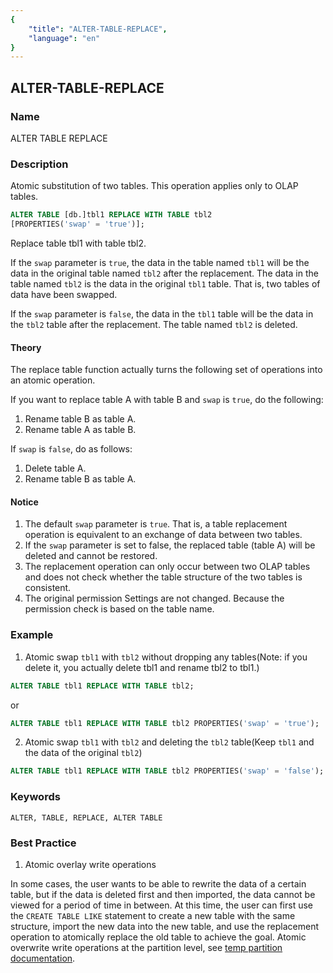```yaml
---
{
    "title": "ALTER-TABLE-REPLACE",
    "language": "en"
}
---
```


<!-- 
Licensed to the Apache Software Foundation (ASF) under one
or more contributor license agreements.  See the NOTICE file
distributed with this work for additional information
regarding copyright ownership.  The ASF licenses this file
to you under the Apache License, Version 2.0 (the
"License"); you may not use this file except in compliance
with the License.  You may obtain a copy of the License at

  http://www.apache.org/licenses/LICENSE-2.0

Unless required by applicable law or agreed to in writing,
software distributed under the License is distributed on an
"AS IS" BASIS, WITHOUT WARRANTIES OR CONDITIONS OF ANY
KIND, either express or implied.  See the License for the
specific language governing permissions and limitations
under the License.
-->

## ALTER-TABLE-REPLACE

### Name

ALTER TABLE REPLACE

### Description

Atomic substitution of two tables. This operation applies only to OLAP tables.

```sql
ALTER TABLE [db.]tbl1 REPLACE WITH TABLE tbl2
[PROPERTIES('swap' = 'true')];
```

Replace table tbl1 with table tbl2.

If the `swap` parameter is `true`, the data in the table named `tbl1` will be the data in the original table named `tbl2` after the replacement. The data in the table named `tbl2` is the data in the original `tbl1` table. That is, two tables of data have been swapped.

If the `swap` parameter is `false`, the data in the `tbl1` table will be the data in the `tbl2` table after the replacement. The table named `tbl2` is deleted.

#### Theory

The replace table function actually turns the following set of operations into an atomic operation.

If you want to replace table A with table B and `swap` is `true`, do the following:

1. Rename table B as table A.
2. Rename table A as table B.

If `swap` is `false`, do as follows:

1. Delete table A.
2. Rename table B as table A.

#### Notice
1. The default `swap` parameter is `true`. That is, a table replacement operation is equivalent to an exchange of data between two tables.
2. If the `swap` parameter is set to false, the replaced table (table A) will be deleted and cannot be restored.
3. The replacement operation can only occur between two OLAP tables and does not check whether the table structure of the two tables is consistent.
4. The original permission Settings are not changed. Because the permission check is based on the table name.

### Example

1. Atomic swap `tbl1` with `tbl2` without dropping any tables(Note: if you delete it, you actually delete tbl1 and rename tbl2 to tbl1.)

```sql
ALTER TABLE tbl1 REPLACE WITH TABLE tbl2;
```
or
```sql
ALTER TABLE tbl1 REPLACE WITH TABLE tbl2 PROPERTIES('swap' = 'true');
```

2. Atomic swap `tbl1` with `tbl2` and deleting the `tbl2` table(Keep `tbl1` and the data of the original `tbl2`)

```sql
ALTER TABLE tbl1 REPLACE WITH TABLE tbl2 PROPERTIES('swap' = 'false');
```



### Keywords

```text
ALTER, TABLE, REPLACE, ALTER TABLE
```

### Best Practice
1. Atomic overlay write operations

  In some cases, the user wants to be able to rewrite the data of a certain table, but if the data is deleted first and then imported, the data cannot be viewed for a period of time in between. At this time, the user can first use the `CREATE TABLE LIKE` statement to create a new table with the same structure, import the new data into the new table, and use the replacement operation to atomically replace the old table to achieve the goal. Atomic overwrite write operations at the partition level, see [temp partition documentation](../../../../advanced/partition/table-temp-partition.md).
